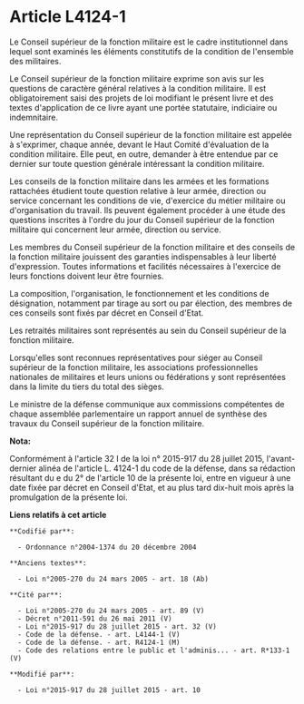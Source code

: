 # Article L4124-1

Le Conseil supérieur de la fonction militaire est le cadre institutionnel dans lequel sont examinés les éléments constitutifs
de la condition de l'ensemble des militaires.

Le Conseil supérieur de la fonction militaire exprime son avis sur les questions de caractère général relatives à la
condition militaire. Il est obligatoirement saisi des projets de  loi modifiant le présent livre et des textes d'application
de ce livre ayant une portée statutaire, indiciaire ou indemnitaire.

Une représentation du Conseil supérieur de la fonction militaire est appelée à s'exprimer, chaque année, devant le Haut
Comité d'évaluation de la condition militaire. Elle peut, en outre, demander à être entendue par ce dernier sur toute
question générale intéressant la condition militaire.  

Les conseils de la fonction militaire dans les armées et les formations rattachées étudient toute question relative à leur
armée, direction ou service concernant les conditions de vie, d'exercice du métier militaire ou d'organisation du travail.
Ils peuvent également procéder à une étude des questions inscrites à l'ordre du jour du Conseil supérieur de la fonction
militaire qui concernent leur armée, direction ou service.

Les membres du Conseil supérieur de la fonction militaire et des conseils de la fonction militaire jouissent des garanties
indispensables à leur liberté d'expression. Toutes informations et facilités nécessaires à l'exercice de leurs fonctions
doivent leur être fournies.

La composition, l'organisation, le fonctionnement et les conditions de désignation, notamment par tirage au sort ou par
élection, des membres de ces conseils sont fixés par décret en Conseil d'Etat.

Les retraités militaires sont représentés au sein du Conseil supérieur de la fonction militaire.

Lorsqu'elles sont reconnues représentatives pour siéger au Conseil supérieur de la fonction militaire, les associations
professionnelles nationales de militaires et leurs unions ou fédérations y sont représentées dans la limite du tiers du total
des sièges.  

Le ministre de la défense communique aux commissions compétentes de chaque assemblée parlementaire un rapport annuel de
synthèse des travaux du Conseil supérieur de la fonction militaire.

**Nota:**

Conformément à l'article 32 I de la loi n° 2015-917 du 28 juillet 2015, l'avant-dernier alinéa de l'article L. 4124-1 du code
de la défense, dans sa rédaction résultant du e du 2° de l'article 10 de la présente loi, entre en vigueur à une date fixée
par décret en Conseil d'Etat, et au plus tard dix-huit mois après la promulgation de la présente loi.

**Liens relatifs à cet article**

	**Codifié par**:

	  - Ordonnance n°2004-1374 du 20 décembre 2004

	**Anciens textes**:

	  - Loi n°2005-270 du 24 mars 2005 - art. 18 (Ab)

	**Cité par**:

	  - Loi n°2005-270 du 24 mars 2005 - art. 89 (V)
	  - Décret n°2011-591 du 26 mai 2011 (V)
	  - Loi n°2015-917 du 28 juillet 2015 - art. 32 (V)
	  - Code de la défense. - art. L4144-1 (V)
	  - Code de la défense. - art. R4124-1 (M)
	  - Code des relations entre le public et l'adminis... - art. R*133-1 (V)

	**Modifié par**:

	  - Loi n°2015-917 du 28 juillet 2015 - art. 10
